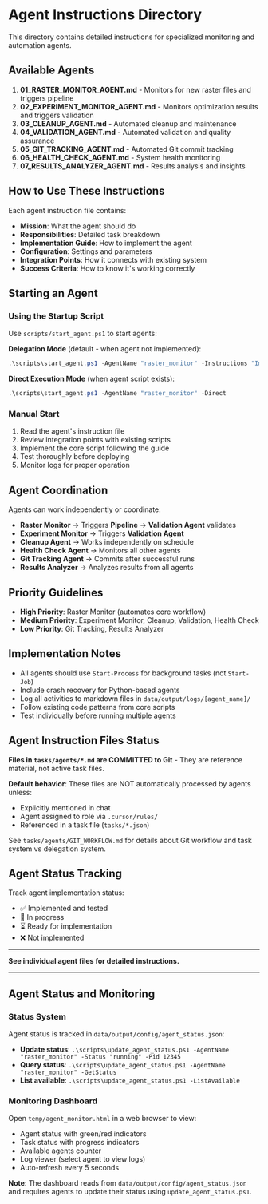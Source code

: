 # Agent Instructions Directory

This directory contains detailed instructions for specialized monitoring and automation agents.

## Available Agents

1. **01_RASTER_MONITOR_AGENT.md** - Monitors for new raster files and triggers pipeline
2. **02_EXPERIMENT_MONITOR_AGENT.md** - Monitors optimization results and triggers validation
3. **03_CLEANUP_AGENT.md** - Automated cleanup and maintenance
4. **04_VALIDATION_AGENT.md** - Automated validation and quality assurance
5. **05_GIT_TRACKING_AGENT.md** - Automated Git commit tracking
6. **06_HEALTH_CHECK_AGENT.md** - System health monitoring
7. **07_RESULTS_ANALYZER_AGENT.md** - Results analysis and insights

## How to Use These Instructions

Each agent instruction file contains:
- **Mission**: What the agent should do
- **Responsibilities**: Detailed task breakdown
- **Implementation Guide**: How to implement the agent
- **Configuration**: Settings and parameters
- **Integration Points**: How it connects with existing system
- **Success Criteria**: How to know it's working correctly

## Starting an Agent

### Using the Startup Script

Use `scripts/start_agent.ps1` to start agents:

**Delegation Mode** (default - when agent not implemented):
```powershell
.\scripts\start_agent.ps1 -AgentName "raster_monitor" -Instructions "Implement and start the raster monitor agent"
```

**Direct Execution Mode** (when agent script exists):
```powershell
.\scripts\start_agent.ps1 -AgentName "raster_monitor" -Direct
```

### Manual Start

1. Read the agent's instruction file
2. Review integration points with existing scripts
3. Implement the core script following the guide
4. Test thoroughly before deploying
5. Monitor logs for proper operation

## Agent Coordination

Agents can work independently or coordinate:
- **Raster Monitor** → Triggers **Pipeline** → **Validation Agent** validates
- **Experiment Monitor** → Triggers **Validation Agent**
- **Cleanup Agent** → Works independently on schedule
- **Health Check Agent** → Monitors all other agents
- **Git Tracking Agent** → Commits after successful runs
- **Results Analyzer** → Analyzes results from all agents

## Priority Guidelines

- **High Priority**: Raster Monitor (automates core workflow)
- **Medium Priority**: Experiment Monitor, Cleanup, Validation, Health Check
- **Low Priority**: Git Tracking, Results Analyzer

## Implementation Notes

- All agents should use `Start-Process` for background tasks (not `Start-Job`)
- Include crash recovery for Python-based agents
- Log all activities to markdown files in `data/output/logs/[agent_name]/`
- Follow existing code patterns from core scripts
- Test individually before running multiple agents

## Agent Instruction Files Status

**Files in `tasks/agents/*.md` are COMMITTED to Git** - They are reference material, not active task files.

**Default behavior**: These files are NOT automatically processed by agents unless:
- Explicitly mentioned in chat
- Agent assigned to role via `.cursor/rules/`
- Referenced in a task file (`tasks/*.json`)

See `tasks/agents/GIT_WORKFLOW.md` for details about Git workflow and task system vs delegation system.

## Agent Status Tracking

Track agent implementation status:
- ✅ Implemented and tested
- 🔄 In progress
- ⏳ Ready for implementation
- ❌ Not implemented

---

**See individual agent files for detailed instructions.**

---

## Agent Status and Monitoring

### Status System

Agent status is tracked in `data/output/config/agent_status.json`:
- **Update status**: `.\scripts\update_agent_status.ps1 -AgentName "raster_monitor" -Status "running" -Pid 12345`
- **Query status**: `.\scripts\update_agent_status.ps1 -AgentName "raster_monitor" -GetStatus`
- **List available**: `.\scripts\update_agent_status.ps1 -ListAvailable`

### Monitoring Dashboard

Open `temp/agent_monitor.html` in a web browser to view:
- Agent status with green/red indicators
- Task status with progress indicators
- Available agents counter
- Log viewer (select agent to view logs)
- Auto-refresh every 5 seconds

**Note**: The dashboard reads from `data/output/config/agent_status.json` and requires agents to update their status using `update_agent_status.ps1`.

